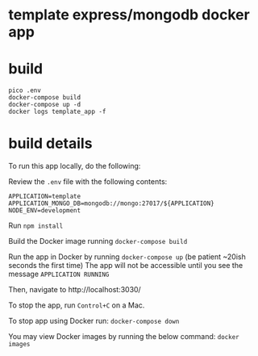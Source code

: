 # template express/mongodb docker app

# build

```
pico .env
docker-compose build
docker-compose up -d
docker logs template_app -f
```

# build details

To run this app locally, do the following:

Review the `.env` file with the following contents:
```
APPLICATION=template
APPLICATION_MONGO_DB=mongodb://mongo:27017/${APPLICATION}
NODE_ENV=development
```

Run `npm install`

Build the Docker image running `docker-compose build`

Run the app in Docker by running `docker-compose up` (be patient ~20ish seconds the first time)
The app will not be accessible until you see the message `APPLICATION RUNNING`

Then, navigate to http://localhost:3030/

To stop the app, run `Control+C` on a Mac.

To stop app using Docker run:
`docker-compose down`

You may view Docker images by running the below command:
`docker images`
